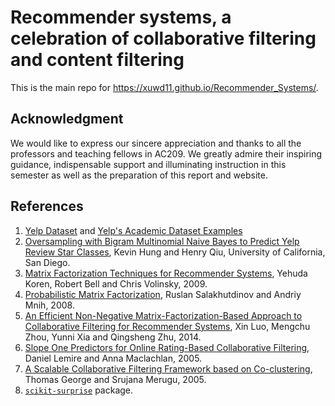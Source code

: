 # Recommender systems, a celebration of collaborative filtering and content filtering

This is the main repo for https://xuwd11.github.io/Recommender_Systems/.

## Acknowledgment

We would like to express our sincere appreciation and thanks to all the professors and teaching fellows in AC209. We greatly admire their inspiring guidance, indispensable support and illuminating instruction in this semester as well as the preparation of this report and website.

## References

1. [Yelp Dataset](https://www.yelp.com/dataset) and [Yelp's Academic Dataset Examples](https://github.com/Yelp/dataset-examples)
2. [Oversampling with Bigram Multinomial Naive Bayes to Predict Yelp Review Star Classes](https://kevin11h.github.io/YelpDatasetChallengeDataScienceAndMachineLearningUCSD/), Kevin Hung and Henry Qiu, University of California, San Diego.
3. [Matrix Factorization Techniques for Recommender Systems](https://datajobs.com/data-science-repo/Recommender-Systems-%5BNetflix%5D.pdf), Yehuda Koren, Robert Bell and Chris Volinsky, 2009.
4. [Probabilistic Matrix Factorization](http://papers.nips.cc/paper/3208-probabilistic-matrix-factorization.pdf), Ruslan Salakhutdinov and Andriy Mnih, 2008.
5. [An Efficient Non-Negative Matrix-Factorization-Based Approach to Collaborative Filtering for Recommender Systems](http://ieeexplore.ieee.org.ezp-prod1.hul.harvard.edu/stamp/stamp.jsp?arnumber=6748996&tag=1), Xin Luo, Mengchu Zhou, Yunni Xia and Qingsheng Zhu, 2014.
6. [Slope One Predictors for Online Rating-Based Collaborative Filtering](https://arxiv.org/pdf/cs/0702144.pdf), Daniel Lemire and Anna Maclachlan, 2005.
7. [A Scalable Collaborative Filtering Framework based on Co-clustering](http://citeseerx.ist.psu.edu/viewdoc/download?doi=10.1.1.113.6458&rep=rep1&type=pdf), Thomas George and Srujana Merugu, 2005.
8. [`scikit-surprise`](http://surpriselib.com/) package.